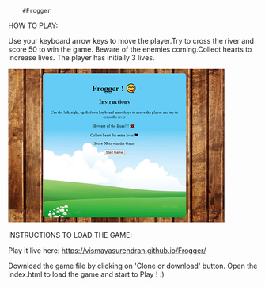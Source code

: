 		#Frogger

HOW TO PLAY:

Use your keyboard arrow keys to move the player.Try to cross the river and score 50 to win the game.
Beware of the enemies coming.Collect hearts to increase lives.
The player has initially 3 lives.

![alt text](images/Screenshot.png "Game overview")


INSTRUCTIONS TO LOAD THE GAME:

Play it live here: https://vismayasurendran.github.io/Frogger/

Download the game file by clicking on 'Clone or download' button.
Open the index.html to load the game and start to Play ! :)